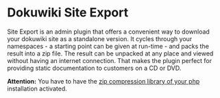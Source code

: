 Dokuwiki Site Export
====================

Site Export is an admin plugin that offers a convenient way to download your dokuwiki site as a standalone version. It cycles through your namespaces - a starting point can be given at run-time - and packs the result into a zip file.
The result can be unpacked at any place and viewed without having an internet connection. That makes the plugin perfect for providing static documentation to customers on a CD or DVD.

**Attention:** You have to have the [zip compression library of your php](http://de.php.net/manual/en/book.zip.php) installation activated.
